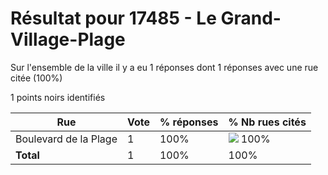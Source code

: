 # Résultat pour 17485 - Le Grand-Village-Plage

Sur l'ensemble de la ville il y a eu 1 réponses dont 1 réponses avec une rue citée (100%)

1 points noirs identifiés

| Rue | Vote | % réponses | % Nb rues cités|
|-----|------|------------|----------------|
| Boulevard de la Plage | 1 | 100% | <img src="../../img/bar_100.gif" />&nbsp;100%|
| **Total** | 1 | 100% | 100%|
